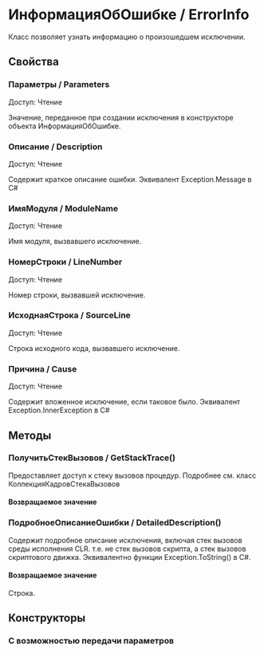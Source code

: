 
# ИнформацияОбОшибке / ErrorInfo
      

      
    
    
Класс позволяет узнать информацию о произошедшем исключении.


  
  
## Свойства
    
### Параметры / Parameters
Доступ: Чтение
    
    
Значение, переданное при создании исключения в конструкторе объекта ИнформацияОбОшибке.


  
  
### Описание / Description
Доступ: Чтение
    
    
Содержит краткое описание ошибки. Эквивалент Exception.Message в C#


  
  
### ИмяМодуля / ModuleName
Доступ: Чтение
    
    
Имя модуля, вызвавшего исключение.


  
  
### НомерСтроки / LineNumber
Доступ: Чтение
    
    
Номер строки, вызвавшей исключение.


  
  
### ИсходнаяСтрока / SourceLine
Доступ: Чтение
    
    
Строка исходного кода, вызвавшего исключение.


  
  
### Причина / Cause
Доступ: Чтение
    
    
Содержит вложенное исключение, если таковое было. Эквивалент Exception.InnerException в C#


  
  
## Методы
    
### ПолучитьСтекВызовов / GetStackTrace()
    
    
    
Предоставляет доступ к стеку вызовов процедур.
Подробнее см. класс КоллекцияКадровСтекаВызовов


  
  
#### Возвращаемое значение

### ПодробноеОписаниеОшибки / DetailedDescription()
    
    
    
Содержит подробное описание исключения, включая стек вызовов среды исполнения CLR.
т.е. не стек вызовов скрипта, а стек вызовов скриптового движка.
Эквивалентно функции Exception.ToString() в C#.


  
  
#### Возвращаемое значение

Строка.

  
## Конструкторы

  
### С возможностью передачи параметров
    
